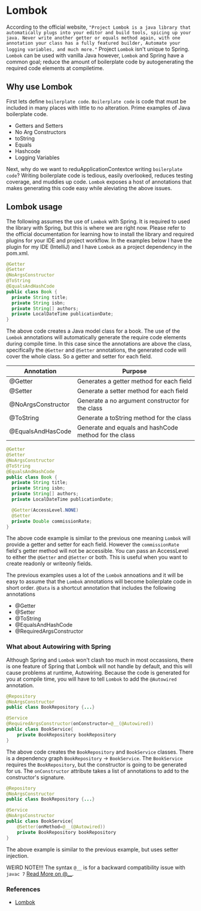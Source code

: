 # Lombok

According to the official website, `"Project Lombok is a java library that automatically plugs into your editor and build tools, spicing up your java. Never write another getter or equals method again, with one annotation your class has a fully featured builder, Automate your logging variables, and much more."` Project `Lombok` isn't unique to Spring. `Lombok` can be used with vanilla Java however, `Lombok` and Spring have a common goal; reduce the amount of boilerplate code by autogenerating the required code elements at compiletime.

## Why use Lombok

First lets define `boilerplate code`. `Boilerplate code` is code that must be included in many places with little to no alteration. Prime examples of Java boilerplate code.

- Getters and Setters
- No Arg Constructors
- toString
- Equals
- Hashcode
- Logging Variables

Next, why do we want to reduApplicationContextce writing `boilerplate code`? Writing boilerplate code is tedious, easily overlooked, reduces testing coverage, and muddies up code. `Lombok` exposes a host of annotations that makes generating this code easy while aleviating the above issues.

## Lombok usage

The following assumes the use of `Lombok` with Spring. It is required to used the library with Spring, but this is where we are right now. Please refer to the official documentation for learning how to install the library and required plugins for your IDE and project workflow. In the examples below I have the plugin for my IDE (IntelliJ) and I have `Lombok` as a project dependency in the pom.xml.

```java
@Getter
@Setter
@NoArgsConstructor
@ToString
@EqualsAndHashCode
public class Book {
  private String title;
  private String isbn;
  private String[] authors;
  private LocalDateTime publicationDate;
}
```

The above code creates a Java model class for a book. The use of the `Lombok` annotations will automatically generate the require code elements during compile time. In this case since the annotations are above the class, specifically the `@Getter` and `@Setter` annotations, the generated code will cover the whole class. So a getter and setter for each field.

| Annotation         | Purpose                                               |
| ------------------ | ----------------------------------------------------- |
| @Getter            | Generates a getter method for each field              |
| @Setter            | Generate a setter method for each field               |
| @NoArgsConstructor | Generate a no argument constructor for the class      |
| @ToString          | Generate a toString method for the class              |
| @EqualsAndHasCode  | Generate and equals and hashCode method for the class |

```java
@Getter
@Setter
@NoArgsConstructor
@ToString
@EqualsAndHashCode
public class Book {
  private String title;
  private String isbn;
  private String[] authors;
  private LocalDateTime publicationDate;

  @Getter(AccessLevel.NONE)
  @Setter
  private Double commissionRate;
}
```

The above code example is similar to the previous one meaning `Lombok` will provide a getter and setter for each field. However the `commissionRate` field's getter method will not be accessible. You can pass an AccessLevel to either the `@Getter` and `@Setter` or both. This is useful when you want to create readonly or writeonly fields.

The previous examples uses a lot of the `Lombok` annoations and it will be easy to assume that the `Lombok` annotations will become boilerplate code in short order. `@Data` is a shortcut annotation that includes the following annotations

- @Getter
- @Setter
- @ToString
- @EqualsAndHashCode
- @RequiredArgsConstructor

### What about Autowiring with Spring

Although Spring and `Lombok` won't clash too much in most occassions, there is one feature of Spring that Lombok will not handle by default, and this will cause problems at runtime, Autowiring. Because the code is generated for you at compile time, you will have to tell `Lombok` to add the `@Autowired` annotation.

```java
@Repository
@NoArgsConstructor
public class BookRepository {...}

@Service
@RequiredArgsConstructor(onConstructor=@__(@Autowired))
public class BookService{
    private BookRepository bookRepository
}
```

The above code creates the `BookRepository` and `BookService` classes. There is a dependency graph `BookRepository` -> `BookService`. The `BookService` requires the `BookRepository`, but the constructor is going to be generated for us. The `onConstructor` attribute takes a list of annotations to add to the constructor's signature.

```java
@Repository
@NoArgsConstructor
public class BookRepository {...}

@Service
@NoArgsConstructor
public class BookService{
    @Setter(onMethod=@__(@Autowired))
    private BookRepository bookRepository
}
```

The above example is similar to the previous example, but uses setter injection.

WEIRD NOTE!!! The syntax `@__` is for a backward compatibility issue with `javac 7` [Read More on @\_\_](https://projectlombok.org/features/experimental/onX.html).

### References

- [Lombok](https://projectlombok.org)
